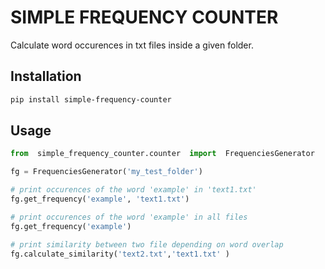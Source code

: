 # SIMPLE FREQUENCY COUNTER
Calculate word occurences in txt files inside a given folder.  

## Installation

```bash
pip install simple-frequency-counter
```

## Usage
```python
from  simple_frequency_counter.counter  import  FrequenciesGenerator

fg = FrequenciesGenerator('my_test_folder')

# print occurences of the word 'example' in 'text1.txt'  
fg.get_frequency('example', 'text1.txt')

# print occurences of the word 'example' in all files 
fg.get_frequency('example')

# print similarity between two file depending on word overlap
fg.calculate_similarity('text2.txt','text1.txt' )
```